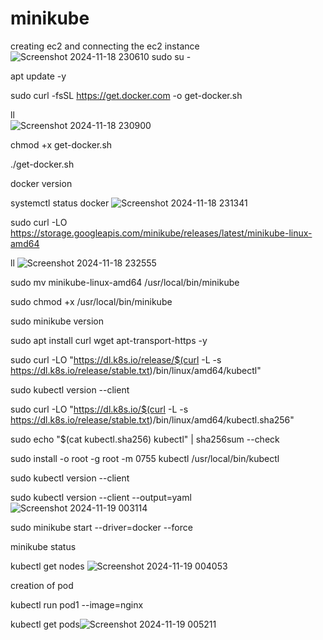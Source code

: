 # minikube
creating ec2 and connecting the ec2 instance
![Screenshot 2024-11-18 230610](https://github.com/user-attachments/assets/48722769-0d11-4658-b91a-25464ba20bf9)
sudo su -

apt update -y

sudo curl -fsSL https://get.docker.com -o get-docker.sh

ll	
![Screenshot 2024-11-18 230900](https://github.com/user-attachments/assets/1472abc5-2528-4c80-bac6-d452a60141bc)

chmod +x get-docker.sh

./get-docker.sh

docker version

systemctl status docker
![Screenshot 2024-11-18 231341](https://github.com/user-attachments/assets/0010ecf1-7ff5-4423-a54f-258dcefdaf50)

sudo curl -LO https://storage.googleapis.com/minikube/releases/latest/minikube-linux-amd64 

ll
![Screenshot 2024-11-18 232555](https://github.com/user-attachments/assets/84296b20-a230-45a8-9c55-7c0e4da2d89f)

sudo mv minikube-linux-amd64 /usr/local/bin/minikube

sudo chmod +x /usr/local/bin/minikube

sudo minikube version

sudo apt install curl wget apt-transport-https -y

sudo curl -LO "https://dl.k8s.io/release/$(curl -L -s https://dl.k8s.io/release/stable.txt)/bin/linux/amd64/kubectl"

sudo kubectl version --client 

sudo curl -LO "https://dl.k8s.io/$(curl -L -s https://dl.k8s.io/release/stable.txt)/bin/linux/amd64/kubectl.sha256"

sudo echo "$(cat kubectl.sha256) kubectl" | sha256sum --check

sudo install -o root -g root -m 0755 kubectl /usr/local/bin/kubectl

sudo kubectl version --client

sudo kubectl version --client --output=yaml
![Screenshot 2024-11-19 003114](https://github.com/user-attachments/assets/b4244b07-e040-4f6b-a94e-d56b016f2ba0)

sudo minikube start --driver=docker --force

minikube status

kubectl get nodes
![Screenshot 2024-11-19 004053](https://github.com/user-attachments/assets/495bedc3-f380-47b1-a810-b79ae5d21502)

creation of pod

kubectl run pod1 --image=nginx

kubectl get pods![Screenshot 2024-11-19 005211](https://github.com/user-attachments/assets/c649fee1-91da-478b-b776-caf1b9634a9d)



